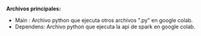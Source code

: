 **Archivos principales:**
  * Main : Archivo python que ejecuta otros archivos ".py" en google colab.
  * Dependens: Archivo python que ejecuta la api de spark en google colab.
  
